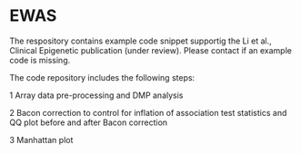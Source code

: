 # EWAS

The respository contains example code snippet supportig the Li et al., Clinical Epigenetic publication (under review). Please contact if an example code is missing.

The code repository includes the following steps:

1 Array data pre-processing and DMP analysis

2 Bacon correction to control for inflation of association test statistics and QQ plot before and after Bacon correction

3 Manhattan plot


